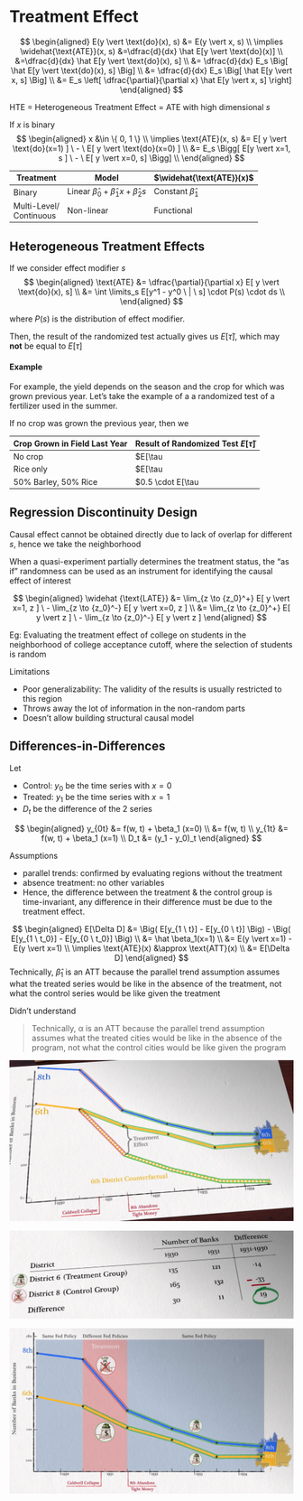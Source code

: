 # Treatment Effect

$$
\begin{aligned}
E(y \vert \text{do}(x), s)
&= E(y \vert x, s) \\
\implies \widehat{\text{ATE}}(x, s)
&=\dfrac{d}{dx} \hat E[y \vert \text{do}(x)] \\
&=\dfrac{d}{dx} \hat E[y \vert \text{do}(x), s] \\
&= \dfrac{d}{dx} E_s \Big[ \hat E[y \vert \text{do}(x), s] \Big] \\
&= \dfrac{d}{dx} E_s \Big[ \hat E[y \vert x, s] \Big] \\
&= E_s \left[ \dfrac{\partial}{\partial x} \hat E[y \vert x, s] \right]
\end{aligned}
$$

HTE = Heterogeneous Treatment Effect = ATE with high dimensional $s$ 

If $x$ is binary
$$
\begin{aligned}
x &\in \{ 0, 1 \} \\
\implies \text{ATE}(x, s)
&= E[ y \vert \text{do}(x=1) ] \ - \ E[ y \vert \text{do}(x=0) ] \\
&= E_s \Bigg[ E[y \vert x=1, s ] \  - \ E[ y \vert x=0, s] \Bigg] \\
\end{aligned}
$$

| Treatment                    | Model                                                   | $\widehat{\text{ATE}}(x)$ |
| ---------------------------- | ------------------------------------------------------- | ------------------------- |
| Binary                       | Linear $\hat \beta_0 + \hat \beta_1 x + \hat \beta_2 s$ | Constant $\hat \beta_1$   |
| Multi-Level/<br />Continuous | Non-linear                                              | Functional                |

## Heterogeneous Treatment Effects

If we consider effect modifier $s$
$$
\begin{aligned}
\text{ATE}
&= \dfrac{\partial}{\partial x} E[ y \vert \text{do}(x), s] \\
&= \int \limits_s E[y^1 - y^0 \ | \ s] \cdot P(s) \cdot ds \\
\end{aligned}
$$

where $P(s)$ is the distribution of effect modifier.

Then, the result of the randomized test actually gives us $E[\tilde \tau]$, which may **not** be equal to $E[\tau]$

#### Example

For example, the yield depends on the season and the crop for which was grown previous year. Let’s take the example of a a randomized test of a fertilizer used  in the summer.

If no crop was grown the previous year, then we 

| Crop Grown in Field Last Year | Result of Randomized Test $E[\tilde \tau]$                   |
| ----------------------------- | ------------------------------------------------------------ |
| No crop                       | $E[\tau | \text{Summer, No crop}]$                           |
| Rice only                     | $E[\tau | \text{Summer, Rice}]$                              |
| 50% Barley, 50% Rice          | $0.5 \cdot E[\tau |\text{Summer, Barley}] + 0.5 \cdot E[\tau |\text{Summer, Rice}]$ |

## Regression Discontinuity Design

Causal effect cannot be obtained directly due to lack of overlap for different $s$, hence we take the neighborhood

When a quasi-experiment partially determines the
treatment status, the “as if” randomness can be used as an instrument for identifying the causal effect of interest

$$
\begin{aligned}
\widehat {\text{LATE}}
&= \lim_{z \to {z_0}^+} E[ y \vert x=1, z ] \ - \lim_{z \to {z_0}^-} E[ y \vert x=0, z ] \\
&= \lim_{z \to {z_0}^+} E[ y \vert z ] \ - \lim_{z \to {z_0}^-} E[ y \vert z ]
\end{aligned}
$$

Eg: Evaluating the treatment effect of college on students in the neighborhood of college acceptance cutoff, where the selection of students is random

Limitations

- Poor generalizability: The validity of the results is usually restricted to this region
- Throws away the lot of information in the non-random parts
- Doesn’t allow building structural causal model

## Differences-in-Differences

Let

- Control: $y_0$ be the time series with $x=0$
- Treated: $y_1$ be the time series with $x=1$
- $D_t$ be the difference of the 2 series

$$
\begin{aligned}
y_{0t}
&= f(w, t) + \beta_1 (x=0) \\
&= f(w, t) \\
y_{1t} &= f(w, t) + \beta_1 (x=1) \\
D_t &= (y_1 - y_0)_t
\end{aligned}
$$

Assumptions

- parallel trends: confirmed by evaluating regions without the treatment
- absence treatment: no other variables
- Hence, the difference between the
  treatment & the control group is time-invariant, any difference in their difference
  must be due to the treatment effect.

$$
\begin{aligned}
E[\Delta D] &= 
\Big( E[y_{1 \ t}] - E[y_{0 \ t}] \Big) - \Big( E[y_{1 \ t_0}] - E[y_{0 \ t_0}] \Big) \\
&= \hat \beta_1(x=1) \\
&= E(y \vert x=1) - E(y \vert x=1) \\
\implies \text{ATE}(x)
&\approx \text{ATT}(x) \\
&= E[\Delta D]
\end{aligned}
$$
Technically, $\hat \beta_1$ is an ATT because the parallel trend assumption assumes what the
treated series would be like in the absence of the treatment, not what the control series
would be like given the treatment

Didn’t understand

> Technically, α is an ATT because the parallel trend assumption assumes what the
> treated cities would be like in the absence of the program, not what the control cities
> would be like given the program

![differences_in_differences](./assets/differences_in_differences.png)

![image-20240311221744907](./assets/image-20240311221744907.png)

![./assets/differences_in_differences_similar_trends](./assets/differences_in_differences_similar_trends.png)

